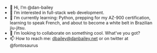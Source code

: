 - 👋 Hi, I’m @dan-bailey
- 👀 I’m interested in full-stack web development. 
- 🌱 I’m currently learning: Python, prepping for my AZ-900 certification, learning to speak French, and about to become a white belt in Brazilian jiu-jitsu.
- 💞️ I’m looking to collaborate on something cool.  What've you got?
- 📫 How to reach me: dbailey@danbailey.net or on twitter at @fontosaurus

<!---
dan-bailey/dan-bailey is a ✨ special ✨ repository because its `README.md` (this file) appears on your GitHub profile.
You can click the Preview link to take a look at your changes.
--->
